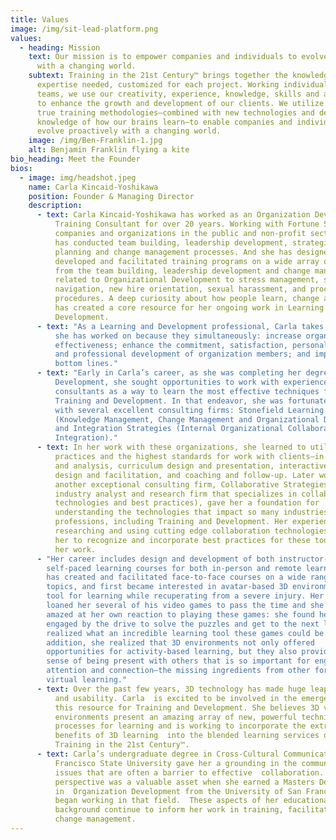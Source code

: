 ```yaml
---
title: Values
image: /img/sit-lead-platform.png
values:
  - heading: Mission
    text: Our mission is to empower companies and individuals to evolve in synchrony
      with a changing world.
    subtext: Training in the 21st Century™ brings together the knowledge and
      expertise needed, customized for each project. Working individually and in
      teams, we use our creativity, experience, knowledge, skills and abilities
      to enhance the growth and development of our clients. We utilize tried and
      true training methodologies—combined with new technologies and developing
      knowledge of how our brains learn—to enable companies and individuals to
      evolve proactively with a changing world.
    image: /img/Ben-Franklin-1.jpg
    alt: Benjamin Franklin flying a kite
bio_heading: Meet the Founder
bios:
  - image: img/headshot.jpeg
    name: Carla Kincaid-Yoshikawa
    position: Founder & Managing Director
    description:
      - text: Carla Kincaid-Yoshikawa has worked as an Organization Development and
          Training Consultant for over 20 years. Working with Fortune 500
          companies and organizations in the public and non-profit sectors, she
          has conducted team building, leadership development, strategic
          planning and change management processes. And she has designed,
          developed and facilitated training programs on a wide array of topics,
          from the team building, leadership development and change management
          related to Organizational Development to stress management, software
          navigation, new hire orientation, sexual harassment, and processes and
          procedures. A deep curiosity about how people learn, change and grow
          has created a core resource for her ongoing work in Learning and
          Development.
      - text: "As a Learning and Development professional, Carla takes pride in projects
          she has worked on because they simultaneously: increase organizational
          effectiveness; enhance the commitment, satisfaction, personal growth
          and professional development of organization members; and improve
          bottom lines."
      - text: "Early in Carla’s career, as she was completing her degree in Organization
          Development, she sought opportunities to work with experienced
          consultants as a way to learn the most effective techniques for
          Training and Development. In that endeavor, she was fortunate to work
          with several excellent consulting firms: Stonefield Learning Group
          (Knowledge Management, Change Management and Organizational Design);
          and Integration Strategies (Internal Organizational Collaboration and
          Integration)."
      - text: In her work with these organizations, she learned to utilize best
          practices and the highest standards for work with clients—in research
          and analysis, curriculum design and presentation, interactive meeting
          design and facilitation, and coaching and follow-up. Later work with
          another exceptional consulting firm, Collaborative Strategies (an
          industry analyst and research firm that specializes in collaboration
          technologies and best practices), gave her a foundation for
          understanding the technologies that impact so many industries and
          professions, including Training and Development. Her experience there,
          researching and using cutting edge collaboration technologies, enabled
          her to recognize and incorporate best practices for these tools into
          her work.
      - "Her career includes design and development of both instructor-led and
        self-paced learning courses for both in-person and remote learning. She
        has created and facilitated face-to-face courses on a wide range of
        topics, and first became interested in avatar-based 3D environments as a
        tool for learning while recuperating from a severe injury. Her son
        loaned her several of his video games to pass the time and she was
        amazed at her own reaction to playing these games: she found herself
        engaged by the drive to solve the puzzles and get to the next level—and
        realized what an incredible learning tool these games could be. In
        addition, she realized that 3D environments not only offered
        opportunities for activity-based learning, but they also provided the
        sense of being present with others that is so important for engaging
        attention and connection—the missing ingredients from other forms of
        virtual learning."
      - text: Over the past few years, 3D technology has made huge leaps in capabilities
          and usability. Carla  is excited to be involved in the emergence of
          this resource for Training and Development. She believes 3D virtual
          environments present an amazing array of new, powerful techniques and
          processes for learning and is working to incorporate the extraordinary
          benefits of 3D learning  into the blended learning services of
          Training in the 21st Century™.
      - text: Carla’s undergraduate degree in Cross-Cultural Communications from San
          Francisco State University gave her a grounding in the communications
          issues that are often a barrier to effective  collaboration. This
          perspective was a valuable asset when she earned a Masters Degree
          in  Organization Development from the University of San Francisco and
          began working in that field.  These aspects of her educational
          background continue to inform her work in training, facilitation and
          change management.
---
```

